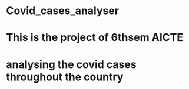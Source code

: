 # Covid_cases_analyser
# This is the project of 6thsem AICTE

#  analysing the covid cases throughout the country 
